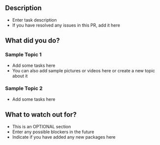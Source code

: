 ## Description

- Enter task description
- If you have resolved any issues in this PR, add it here

## What did you do?

### Sample Topic 1

- Add some tasks here
- You can also add sample pictures or videos here or create a new topic about it

### Sample Topic 2

- Add some tasks here

## What to watch out for?

- This is an OPTIONAL section
- Enter any possible blockers in the future
- Indicate if you have added any new packages here

